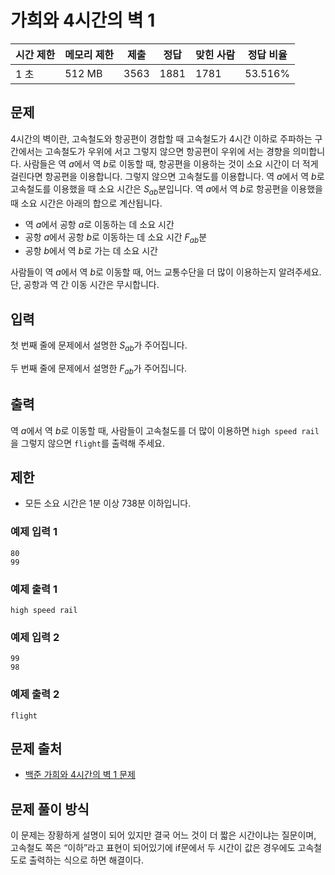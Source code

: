 # 가희와 4시간의 벽 1
 
|시간 제한|	메모리 제한|	제출|	정답|	맞힌 사람|	정답 비율|
|-|-|-|-|-|-|
|1 초|	512 MB|	3563|	1881|	1781|	53.516%|

## 문제

4시간의 벽이란, 고속철도와 항공편이 경합할 때 고속철도가 4시간 이하로 주파하는 구간에서는 고속철도가 우위에 서고 그렇지 않으면 항공편이 우위에 서는 경향을 의미합니다. 사람들은 역 $a$에서 역 $b$로 이동할 때, 항공편을 이용하는 것이 소요 시간이 더 적게 걸린다면 항공편을 이용합니다. 그렇지 않으면 고속철도를 이용합니다. 역 $a$에서 역 $b$로 고속철도를 이용했을 때 소요 시간은 $S_{ab}$분입니다. 역 $a$에서 역 $b$로 항공편을 이용했을 때 소요 시간은 아래의 합으로 계산됩니다.

- 역 $a$에서 공항 $a$로 이동하는 데 소요 시간
- 공항 $a$에서 공항 $b$로 이동하는 데 소요 시간 $F_{ab}$분
- 공항 $b$에서 역 $b$로 가는 데 소요 시간

사람들이 역 $a$에서 역 $b$로 이동할 때, 어느 교통수단을 더 많이 이용하는지 알려주세요. 단, 공항과 역 간 이동 시간은 무시합니다.

## 입력

첫 번째 줄에 문제에서 설명한 $S_{ab}$가 주어집니다.

두 번째 줄에 문제에서 설명한 $F_{ab}$가 주어집니다.

## 출력

역 $a$에서 역 $b$로 이동할 때, 사람들이 고속철도를 더 많이 이용하면 `high speed rail`을 그렇지 않으면 `flight`를 출력해 주세요.

## 제한

- 모든 소요 시간은 $1$분 이상 $738$분 이하입니다.

### 예제 입력 1 

```
80
99
```

### 예제 출력 1 

```
high speed rail
```

### 예제 입력 2 

```
99
98
```

### 예제 출력 2

```
flight
```

## 문제 출처

- [백준 가희와 4시간의 벽 1 문제](https://www.acmicpc.net/problem/32775)

## 문제 풀이 방식

이 문제는 장황하게 설명이 되어 있지만 결국 어느 것이 더 짧은 시간이냐는 질문이며, 고속철도 쪽은 “이하”라고 표현이 되어있기에 if문에서 두 시간이 값은 경우에도 고속철도로 출력하는 식으로 하면 해결이다.
 